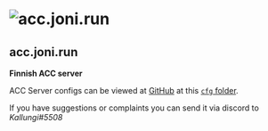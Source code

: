 # ![acc.joni.run](https://i.imgur.com/wNA3yYf.png "ACC LOGO")

## acc.joni.run

**Finnish ACC server**

ACC Server configs can be viewed at [GitHub](https://github.com/joniturunen/acc.joni.run/tree/master) at this [`cfg` folder](https://github.com/joniturunen/acc.joni.run/tree/master/cfg).

If you have suggestions or complaints you can send it via discord to _Kallungi#5508_

